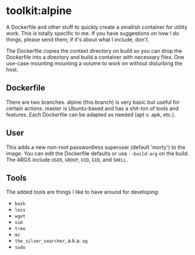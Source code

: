 # toolkit:alpine

A Dockerfile and other stuff to quickly create a smallish container for utility work. This is totally specific to me. If you have suggestions on how I do things, please send them; if it's about what I include, don't.

The Dockerfile copies the context directory on build so you can drop the Dockerfile into a directory and build a container with necessary files. One use-case mounting mounting a volume to work on without disturbing the host.

## Dockerfile

There are two branches. alpine (this branch) is very basic but useful for certain actions. master is Ubuntu-based and has a shit-ton of tools and features. Each Dockerfile can be adapted as needed (apt v. apk, etc.).

## User

This adds a new non-root passwordless superuser (default 'morty') to the image. You can edit the Dockerfile defaults or use `--build-arg` on the build.
The ARGS include `USER`, `GROUP`, `UID`, `GID`, and `SHELL`.

## Tools

The added tools are things I like to have around for developing:

* `bash`
* `less`
* `wget`
* `vim`
* `tree`
* `mc`
* `the_silver_searcher`, a.k.a. `ag`
* `sudo`
